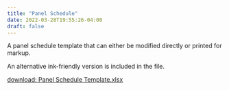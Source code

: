 ```yaml
---
title: "Panel Schedule"
date: 2022-03-28T19:55:26-04:00
draft: false
---
```

A panel schedule template that can either be modified directly or printed for markup.

An alternative ink-friendly version is included in the file.

[download: Panel Schedule Template.xlsx](https://github.com/sagethor/delightful-dabble/raw/master/static/Panel%20Schedule%20Template.xlsx)
